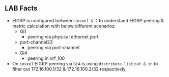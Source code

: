 ## LAB Facts

- EIGRP is configured between `iosxe1 & 2` to understand EIGRP peering & metric calculation with below different scenarios:
  - Gi1
    - peering via physical ethernet port
  - port-channel23
    - peering via port-channel
  - Gi4
    - peering in vrf_100
- On `iosxe1` EIGRP peering via `Gi4` is using `distribute-list` `out & in` to filter out 172.16.100.1/32 & 172.16.100.2/32 respectively.
